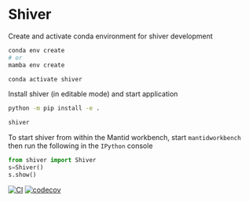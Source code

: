# Shiver

Create and activate conda environment for shiver development

```bash
conda env create
# or
mamba env create

conda activate shiver
```

Install shiver (in editable mode) and start application

```bash
python -m pip install -e .

shiver
```

To start shiver from within the Mantid workbench, start
`mantidworkbench` then run the following in the `IPython` console

```python
from shiver import Shiver
s=Shiver()
s.show()
```

[![CI](https://github.com/neutrons/Shiver/actions/workflows/actions.yml/badge.svg?branch=next)](https://github.com/neutrons/Shiver/actions/workflows/actions.yml)
[![codecov](https://codecov.io/gh/neutrons/shiver/branch/next/graph/badge.svg?token=J1ZNHXF6Ml)](https://codecov.io/gh/neutrons/shiver)
